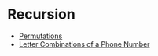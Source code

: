 # Recursion
- [Permutations](./)
- [Letter Combinations of a Phone Number](./PhoneNumberLetterCombinations.java)
